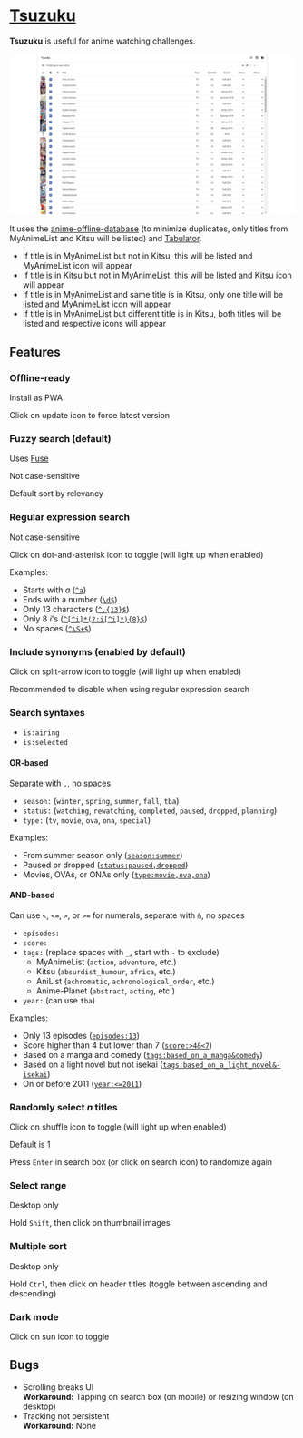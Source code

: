 # [Tsuzuku](https://kuzutsu.github.io/tsuzuku/)
**Tsuzuku** is useful for anime watching challenges.

![](https://raw.githubusercontent.com/kuzutsu/tsuzuku/master/preview.png)

It uses the [anime-offline-database](https://github.com/manami-project/anime-offline-database) (to minimize duplicates, only titles from MyAnimeList and Kitsu will be listed) and [Tabulator](https://github.com/olifolkerd/tabulator).
* If title is in MyAnimeList but not in Kitsu, this will be listed and MyAnimeList icon will appear
* If title is in Kitsu but not in MyAnimeList, this will be listed and Kitsu icon will appear
* If title is in MyAnimeList and same title is in Kitsu, only one title will be listed and MyAnimeList icon will appear
* If title is in MyAnimeList but different title is in Kitsu, both titles will be listed and respective icons will appear

## Features
### Offline-ready
Install as PWA

Click on update icon to force latest version

### Fuzzy search (default)
Uses [Fuse](https://github.com/krisk/fuse)

Not case-sensitive

Default sort by relevancy

### Regular expression search
Not case-sensitive

Click on dot-and-asterisk icon to toggle (will light up when enabled)

Examples:
* Starts with *a* ([`^a`](https://kuzutsu.github.io/tsuzuku/?query=%255Ea&regex=1&alt=0))
* Ends with a number ([`\d$`](https://kuzutsu.github.io/tsuzuku/?query=%255Cd%2524&regex=1&alt=0))
* Only 13 characters ([`^.{13}$`](https://kuzutsu.github.io/tsuzuku/?query=%255E.%257B13%257D%2524&regex=1&alt=0))
* Only 8 *i*'s ([`^[^i]*(?:i[^i]*){8}$`](https://kuzutsu.github.io/tsuzuku/?query=%255E%255B%255Ei%255D*%28%253F%253Ai%255B%255Ei%255D*%29%257B8%257D%2524&regex=1&alt=0))
* No spaces ([`^\S+$`](https://kuzutsu.github.io/tsuzuku/?query=%255E%255CS%252B%2524&regex=1&alt=0))

### Include synonyms (enabled by default)
Click on split-arrow icon to toggle (will light up when enabled)

Recommended to disable when using regular expression search

### Search syntaxes
* `is:airing`
* `is:selected`

#### OR-based
Separate with `,`, no spaces
* `season:` (`winter`, `spring`, `summer`, `fall`, `tba`)
* `status:` (`watching`, `rewatching`, `completed`, `paused`, `dropped`, `planning`)
* `type:` (`tv`, `movie`, `ova`, `ona`, `special`)

Examples:
* From summer season only ([`season:summer`](https://kuzutsu.github.io/tsuzuku/?query=season%253Asummer))
* Paused or dropped ([`status:paused,dropped`](https://kuzutsu.github.io/tsuzuku/?query=status%253Apaused%252Cdropped))
* Movies, OVAs, or ONAs only ([`type:movie,ova,ona`](https://kuzutsu.github.io/tsuzuku/?query=type%253Amovie%252Cova%252Cona))

#### AND-based
Can use `<`, `<=`, `>`, or `>=` for numerals, separate with `&`, no spaces
* `episodes:`
* `score:`
* `tags:` (replace spaces with `_`, start with `-` to exclude)
  * MyAnimeList (`action`, `adventure`, etc.)
  * Kitsu (`absurdist_humour`, `africa`, etc.)
  * AniList (`achromatic`, `achronological_order`, etc.)
  * Anime-Planet (`abstract`, `acting`, etc.)
* `year:` (can use `tba`)

Examples:
* Only 13 episodes ([`episodes:13`](https://kuzutsu.github.io/tsuzuku/?query=episodes%253A13))
* Score higher than 4 but lower than 7 ([`score:>4&<7`](https://kuzutsu.github.io/tsuzuku/?query=score%253A%253E4%2526%253C7))
* Based on a manga and comedy ([`tags:based_on_a_manga&comedy`](https://kuzutsu.github.io/tsuzuku/?query=tags%253Abased_on_a_manga%2526comedy))
* Based on a light novel but not isekai ([`tags:based_on_a_light_novel&-isekai`](https://kuzutsu.github.io/tsuzuku/?query=tags%253Abased_on_a_light_novel%2526-isekai))
* On or before 2011 ([`year:<=2011`](https://kuzutsu.github.io/tsuzuku/?query=year%253A%253C%253D2011))

### Randomly select *n* titles
Click on shuffle icon to toggle (will light up when enabled)

Default is 1

Press `Enter` in search box (or click on search icon) to randomize again

### Select range
Desktop only

Hold `Shift`, then click on thumbnail images

### Multiple sort
Desktop only

Hold `Ctrl`, then click on header titles (toggle between ascending and descending)

### Dark mode
Click on sun icon to toggle

## Bugs
* Scrolling breaks UI<br>
**Workaround:** Tapping on search box (on mobile) or resizing window (on desktop)
* Tracking not persistent<br>
**Workaround:** None